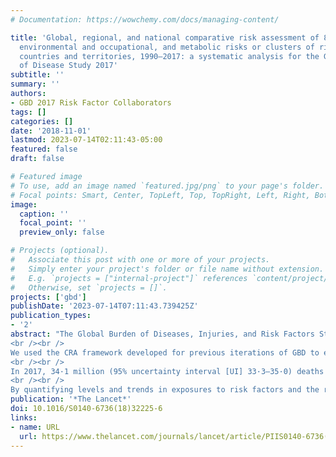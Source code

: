 ```yaml
---
# Documentation: https://wowchemy.com/docs/managing-content/

title: 'Global, regional, and national comparative risk assessment of 84 behavioural,
  environmental and occupational, and metabolic risks or clusters of risks for 195
  countries and territories, 1990–2017: a systematic analysis for the Global Burden
  of Disease Study 2017'
subtitle: ''
summary: ''
authors:
- GBD 2017 Risk Factor Collaborators 
tags: []
categories: []
date: '2018-11-01'
lastmod: 2023-07-14T02:11:43-05:00
featured: false
draft: false

# Featured image
# To use, add an image named `featured.jpg/png` to your page's folder.
# Focal points: Smart, Center, TopLeft, Top, TopRight, Left, Right, BottomLeft, Bottom, BottomRight.
image:
  caption: ''
  focal_point: ''
  preview_only: false

# Projects (optional).
#   Associate this post with one or more of your projects.
#   Simply enter your project's folder or file name without extension.
#   E.g. `projects = ["internal-project"]` references `content/project/deep-learning/index.md`.
#   Otherwise, set `projects = []`.
projects: ['gbd']
publishDate: '2023-07-14T07:11:43.739425Z'
publication_types:
- '2'
abstract: "The Global Burden of Diseases, Injuries, and Risk Factors Study (GBD) 2017 comparative risk assessment (CRA) is a comprehensive approach to risk factor quantification that offers a useful tool for synthesising evidence on risks and risk–outcome associations. With each annual GBD study, we update the GBD CRA to incorporate improved methods, new risks and risk–outcome pairs, and new data on risk exposure levels and risk–outcome associations.
<br /><br />
We used the CRA framework developed for previous iterations of GBD to estimate levels and trends in exposure, attributable deaths, and attributable disability-adjusted life-years (DALYs), by age group, sex, year, and location for 84 behavioural, environmental and occupational, and metabolic risks or groups of risks from 1990 to 2017. This study included 476 risk–outcome pairs that met the GBD study criteria for convincing or probable evidence of causation. We extracted relative risk and exposure estimates from 46 749 randomised controlled trials, cohort studies, household surveys, census data, satellite data, and other sources. We used statistical models to pool data, adjust for bias, and incorporate covariates. Using the counterfactual scenario of theoretical minimum risk exposure level (TMREL), we estimated the portion of deaths and DALYs that could be attributed to a given risk. We explored the relationship between development and risk exposure by modelling the relationship between the Socio-demographic Index (SDI) and risk-weighted exposure prevalence and estimated expected levels of exposure and risk-attributable burden by SDI. Finally, we explored temporal changes in risk-attributable DALYs by decomposing those changes into six main component drivers of change as follows: (1) population growth; (2) changes in population age structures; (3) changes in exposure to environmental and occupational risks; (4) changes in exposure to behavioural risks; (5) changes in exposure to metabolic risks; and (6) changes due to all other factors, approximated as the risk-deleted death and DALY rates, where the risk-deleted rate is the rate that would be observed had we reduced the exposure levels to the TMREL for all risk factors included in GBD 2017.
<br /><br />
In 2017, 34·1 million (95% uncertainty interval [UI] 33·3–35·0) deaths and 1·21 billion (1·14–1·28) DALYs were attributable to GBD risk factors. Globally, 61·0% (59·6–62·4) of deaths and 48·3% (46·3–50·2) of DALYs were attributed to the GBD 2017 risk factors. When ranked by risk-attributable DALYs, high systolic blood pressure (SBP) was the leading risk factor, accounting for 10·4 million (9·39–11·5) deaths and 218 million (198–237) DALYs, followed by smoking (7·10 million [6·83–7·37] deaths and 182 million [173–193] DALYs), high fasting plasma glucose (6·53 million [5·23–8·23] deaths and 171 million [144–201] DALYs), high body-mass index (BMI; 4·72 million [2·99–6·70] deaths and 148 million [98·6–202] DALYs), and short gestation for birthweight (1·43 million [1·36–1·51] deaths and 139 million [131–147] DALYs). In total, risk-attributable DALYs declined by 4·9% (3·3–6·5) between 2007 and 2017. In the absence of demographic changes (ie, population growth and ageing), changes in risk exposure and risk-deleted DALYs would have led to a 23·5% decline in DALYs during that period. Conversely, in the absence of changes in risk exposure and risk-deleted DALYs, demographic changes would have led to an 18·6% increase in DALYs during that period. The ratios of observed risk exposure levels to exposure levels expected based on SDI (O/E ratios) increased globally for unsafe drinking water and household air pollution between 1990 and 2017. This result suggests that development is occurring more rapidly than are changes in the underlying risk structure in a population. Conversely, nearly universal declines in O/E ratios for smoking and alcohol use indicate that, for a given SDI, exposure to these risks is declining. In 2017, the leading Level 4 risk factor for age-standardised DALY rates was high SBP in four super-regions: central Europe, eastern Europe, and central Asia; north Africa and Middle East; south Asia; and southeast Asia, east Asia, and Oceania. The leading risk factor in the high-income super-region was smoking, in Latin America and Caribbean was high BMI, and in sub-Saharan Africa was unsafe sex. O/E ratios for unsafe sex in sub-Saharan Africa were notably high, and those for alcohol use in north Africa and the Middle East were notably low.
<br /><br />
By quantifying levels and trends in exposures to risk factors and the resulting disease burden, this assessment offers insight into where past policy and programme efforts might have been successful and highlights current priorities for public health action. Decreases in behavioural, environmental, and occupational risks have largely offset the effects of population growth and ageing, in relation to trends in absolute burden. Conversely, the combination of increasing metabolic risks and population ageing will probably continue to drive the increasing trends in non-communicable diseases at the global level, which presents both a public health challenge and opportunity. We see considerable spatiotemporal heterogeneity in levels of risk exposure and risk-attributable burden. Although levels of development underlie some of this heterogeneity, O/E ratios show risks for which countries are overperforming or underperforming relative to their level of development. As such, these ratios provide a benchmarking tool to help to focus local decision making. Our findings reinforce the importance of both risk exposure monitoring and epidemiological research to assess causal connections between risks and health outcomes, and they highlight the usefulness of the GBD study in synthesising data to draw comprehensive and robust conclusions that help to inform good policy and strategic health planning."
publication: '*The Lancet*'
doi: 10.1016/S0140-6736(18)32225-6
links:
- name: URL
  url: https://www.thelancet.com/journals/lancet/article/PIIS0140-6736(18)32225-6/fulltext
---
```

